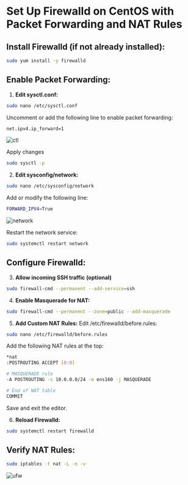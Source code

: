 # Set Up Firewalld on CentOS with Packet Forwarding and NAT Rules

## Install Firewalld (if not already installed):

```bash
sudo yum install -y firewalld
```
## Enable Packet Forwarding:

1. **Edit sysctl.conf:**

```bash
sudo nano /etc/sysctl.conf
```

Uncomment or add the following line to enable packet forwarding:

```bash
net.ipv4.ip_forward=1
```
![ctl](https://github.com/Iamaguest5/Document-Document-Document/assets/148782286/69f7fa50-4607-48d5-a13a-12435c6db4bb)

Apply changes

```bash
sudo sysctl -p
```
2. **Edit sysconfig/network:**

```bash
sudo nano /etc/sysconfig/network
```

Add or modify the following line:

```bash
FORWARD_IPV4=True
```
![network](https://github.com/Iamaguest5/Document-Document-Document/assets/148782286/135b0c29-4986-4d76-8248-b7162194ead4)

Restart the network service:

```bash
sudo systemctl restart network
```

## Configure Firewalld:

3. **Allow incoming SSH traffic (optional)**

```bash
sudo firewall-cmd --permanent --add-service=ssh
```
4. **Enable Masquerade for NAT:**

```bash
sudo firewall-cmd --permanent --zone=public --add-masquerade
```

5. **Add Custom NAT Rules:**
Edit /etc/firewalld/before.rules:

```bash
sudo nano /etc/firewalld/before.rules
```
Add the following NAT rules at the top:

```bash
*nat
:POSTROUTING ACCEPT [0:0]

# MASQUERADE rule
-A POSTROUTING -s 10.0.0.0/24 -o ens160 -j MASQUERADE

# End of NAT table
COMMIT
```

Save and exit the editor.

6. **Reload Firewalld:**

```bash
sudo systemctl restart firewalld
```

## Verify NAT Rules:

```bash
sudo iptables -t nat -L -n -v
```
![ufw](https://github.com/Iamaguest5/Document-Document-Document/assets/148782286/9f5b0735-84cb-4794-ba82-119e52a51bd2)